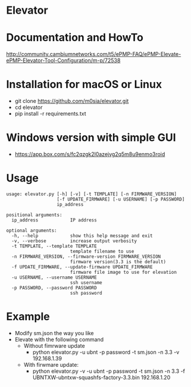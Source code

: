# Elevator #
# Documentation and HowTo

http://community.cambiumnetworks.com/t5/ePMP-FAQ/ePMP-Elevate-ePMP-Elevator-Tool-Configuration/m-p/72538

# Installation for macOS or Linux
* git clone https://github.com/m0sia/elevator.git
* cd elevator
* pip install -r requirements.txt

# Windows version with simple GUI
* https://app.box.com/s/fc2qzgk2l0azejvg2q5m8u9enmo3roid

# Usage
```
usage: elevator.py [-h] [-v] [-t TEMPLATE] [-n FIRMWARE_VERSION]
                   [-f UPDATE_FIRMWARE] [-u USERNAME] [-p PASSWORD]
                   ip_address

positional arguments:
  ip_address            IP address

optional arguments:
  -h, --help            show this help message and exit
  -v, --verbose         increase output verbosity
  -t TEMPLATE, --template TEMPLATE
                        template filename to use
  -n FIRMWARE_VERSION, --firmware-version FIRMWARE_VERSION
                        firmware version(3.3 is the default)
  -f UPDATE_FIRMWARE, --update-firmware UPDATE_FIRMWARE
                        firmware file image to use for elevation
  -u USERNAME, --username USERNAME
                        ssh username
  -p PASSWORD, --password PASSWORD
                        ssh password
```
# Example

* Modify sm.json the way you like
* Elevate with the following command
  * Without fimrware update
    - python elevator.py -u ubnt -p password -t sm.json -n 3.3 -v 192.168.1.39
  * With firwmare update:
    - python elevator.py -v -u ubnt -p password -t sm.json -n 3.3 -f UBNTXW-ubntxw-squashfs-factory-3.3.bin 192.168.1.20
